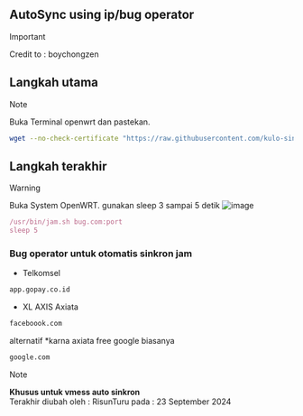## AutoSync using ip/bug operator
> [!IMPORTANT]
> Credit to : boychongzen

## Langkah utama
> [!NOTE]
> Buka Terminal openwrt dan pastekan.
```bash
wget --no-check-certificate "https://raw.githubusercontent.com/kulo-sinten/jam-hp-stb/main/jam.sh" -O /usr/bin/jam.sh && chmod +x /usr/bin/jam.sh
```
## Langkah terakhir
> [!WARNING]
> Buka System OpenWRT.
> gunakan sleep 3 sampai 5 detik
> ![image](https://github.com/user-attachments/assets/a1fa7bb3-269b-4b68-81f7-ac756c5a9783)
```javascript
/usr/bin/jam.sh bug.com:port
sleep 5
```
### Bug operator untuk otomatis sinkron jam
- Telkomsel
```bash
app.gopay.co.id
````
- XL AXIS Axiata
```bash
faceboook.com
```
alternatif *karna axiata free google biasanya
```bash
google.com
```

> [!NOTE]
> **Khusus untuk vmess auto sinkron**      
> Terakhir diubah oleh : RisunTuru
> pada : 23 September 2024    
